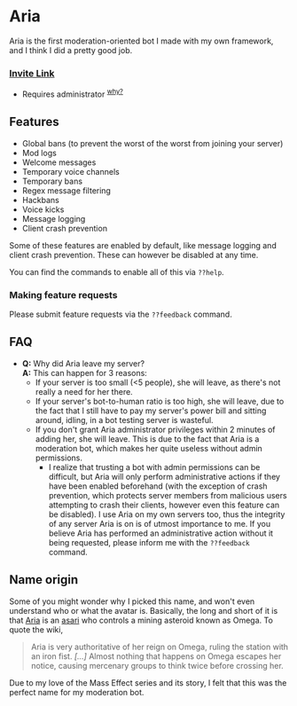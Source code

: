 # Aria
Aria is the first moderation-oriented bot I made with my own framework, and I think I did a pretty good job.

### <a href="https://discordapp.com/oauth2/authorize?client_id=244901248153681931&scope=bot&permissions=8" target="_blank">Invite Link</a>
* Requires administrator <sup>[why?](#adminreason)</sup>

## Features
* Global bans (to prevent the worst of the worst from joining your server)
* Mod logs
* Welcome messages
* Temporary voice channels
* Temporary bans
* Regex message filtering
* Hackbans
* Voice kicks
* Message logging
* Client crash prevention

Some of these features are enabled by default, like message logging and client crash prevention. These can however be
disabled at any time.

You can find the commands to enable all of this via `??help`.


### Making feature requests
Please submit feature requests via the `??feedback` command.

## FAQ
* **Q:** Why did Aria leave my server?<br>
  **A:** This can happen for 3 reasons:
    * If your server is too small (<5 people), she will leave, as there's not really a need for her there.
    * If your server's bot-to-human ratio is too high, she will leave, due to the fact that I still have to
    pay my server's power bill and sitting around, idling, in a bot testing server is wasteful.
    * <a name="adminreason"></a>If you don't grant Aria administrator privileges within 2 minutes of adding her, she 
    will leave. This is due to the fact that Aria is a moderation bot, which makes her quite useless without admin 
    permissions.
        * I realize that trusting a bot with admin permissions can be difficult, but Aria will only perform 
        administrative actions if they have been enabled beforehand (with the exception of crash prevention, which 
        protects server members from malicious users attempting to crash their clients, however even this feature can
        be disabled). I use Aria on my own servers too, thus the integrity of any server Aria is on is of utmost 
        importance to me. If you believe Aria has performed an administrative action without it being requested, 
        please inform me with the `??feedback` command.

## Name origin
Some of you might wonder why I picked this name, and won't
even understand who or what the avatar is. Basically, the long
and short of it is that [Aria](http://masseffect.wikia.com/wiki/Aria_T'Loak)
is an [asari](http://masseffect.wikia.com/wiki/Asari) who controls
a mining asteroid known as Omega. To quote the wiki,
> Aria is very authoritative of her reign on Omega, ruling the
station with an iron fist. *[...]* Almost nothing that happens on Omega escapes her notice, causing mercenary groups
to think twice before crossing her.

Due to my love of the Mass Effect series and its story, I felt that this was the perfect name for my moderation bot.
